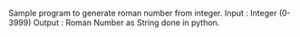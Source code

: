 
Sample program to generate roman number from integer.
Input : Integer (0-3999)
Output : Roman Number as String
done in python.
